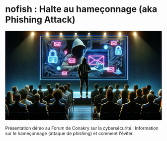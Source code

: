 # nofish : Halte au hameçonnage (aka Phishing Attack)

![Couverture nofish : phishing attack](images/nofishCoverImage.png)

Présentation démo au Forum de Conakry sur la cybersécurité : Information sur le hameçonnage (attaque de phishing) et comment l'éviter.
